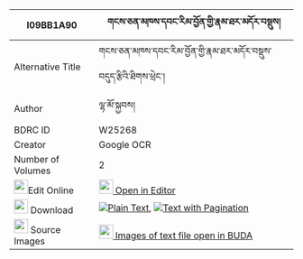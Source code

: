 |I09BB1A90|གངས་ཅན་མཁས་དབང་རིམ་བྱོན་གྱི་རྣམ་ཐར་མདོར་བསྡུས། 
| --- | --- 
|Alternative Title |གངས་ཅན་མཁས་དབང་རིམ་བྱོན་གྱི་རྣམ་ཐར་མདོར་བསྡུས་བདུད་རྩིའི་ཐིགས་ཕྲེང་།
|Author| ལྷ་མོ་སྐྱབས།
|BDRC ID | W25268
|Creator | Google OCR
|Number of Volumes| 2
|<img width="25" src="https://img.icons8.com/color/25/000000/edit-property.png">Edit Online| [<img width="25" src="https://avatars.githubusercontent.com/u/45091458?s=200&v=4"> Open in Editor](http://editor.openpecha.org/I09BB1A90)
|<img width="25" src="https://img.icons8.com/fluent/48/000000/download-2.png"/>  Download | [![](https://img.icons8.com/color/20/000000/txt.png)Plain Text](https://github.com/Openpecha/I09BB1A90/releases/download/v1/gangchen_khe_wang_rimjon_gyi_n_plain_I09BB1A90.zip), [![](https://img.icons8.com/color/20/000000/txt.png)Text with Pagination](https://github.com/Openpecha/I09BB1A90/releases/download/v1/gangchen_khe_wang_rimjon_gyi_n_pages_I09BB1A90.zip)
|<img width="25" src="https://img.icons8.com/plasticine/100/000000/pictures-folder.png"/>  Source Images | [<img width="25" src="https://library.bdrc.io/icons/BUDA-small.svg"> Images of text file open in BUDA](https://library.bdrc.io/show/bdr:W25268)